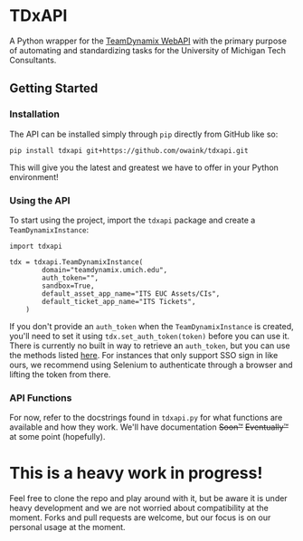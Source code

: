 # TDxAPI
A Python wrapper for the [TeamDynamix WebAPI](https://solutions.teamdynamix.com/TDWebApi/) with the primary purpose of automating and standardizing tasks for the University of Michigan Tech Consultants. 

## Getting Started
### Installation
The API can be installed simply through `pip` directly from GitHub like so:

```
pip install tdxapi git+https://github.com/owaink/tdxapi.git
```

This will give you the latest and greatest we have to offer in your Python environment!

### Using the API
To start using the project, import the `tdxapi` package and create a `TeamDynamixInstance`:
```
import tdxapi

tdx = tdxapi.TeamDynamixInstance(
        domain="teamdynamix.umich.edu",
        auth_token="",
        sandbox=True,
        default_asset_app_name="ITS EUC Assets/CIs",
        default_ticket_app_name="ITS Tickets",
    )
```
If you don't provide an `auth_token` when the `TeamDynamixInstance` is created, you'll need to set it using `tdx.set_auth_token(token)` before you can use it. There is currently no built in way to retrieve an `auth_token`, but you can use the methods listed [here](https://solutions.teamdynamix.com/TDWebApi/Home/section/Auth). For instances that only support SSO sign in like ours, we recommend using Selenium to authenticate through a browser and lifting the token from there.

### API Functions
For now, refer to the docstrings found in `tdxapi.py` for what functions are available and how they work. We'll have documentation ~~Soon&trade;~~ ~~Eventually&trade;~~ at some point (hopefully).

# This is a heavy work in progress!
Feel free to clone the repo and play around with it, but be aware it is under heavy development and we are not worried about compatibility at the moment. Forks and pull requests are welcome, but our focus is on our personal usage at the moment. 